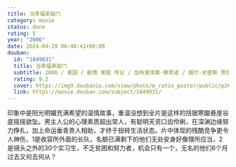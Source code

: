 ```yaml
---
title: 当幸福来敲门
category: movie
status: done
rating: 5
year: "2006"
date: 2024-04-28 06:40:41+08:00
douban:
  id: "1849031"
  title: 当幸福来敲门
  subtitle: 2006 / 美国 / 剧情 家庭 传记 / 加布里埃莱·穆奇诺 / 威尔·史密斯 贾登·史密斯
  rating: 9.2
  cover: https://img9.doubanio.com/view/photo/m_ratio_poster/public/p2614359276.jpg
  link: https://movie.douban.com/subject/1849031/
---
```


印象中是阳光明媚充满希望的温情故事，重温没想到全片是这样的拮据寒酸悬崖谷底摇摇欲坠。男主人公的心理素质超出常人，有聪明天资口齿伶俐，在深渊边缘努力挣扎，加上命运垂青贵人相助，才终于扭转生活状态。片中体现的残酷竞争更令人神伤，1是收容所外面的长队，名额已满剩下的他们无处安身好像理所应当，2是镜头之外的30个实习生，不乏贫困和努力者，机会只有一个，无名的他们6个月过去又何去何从？
